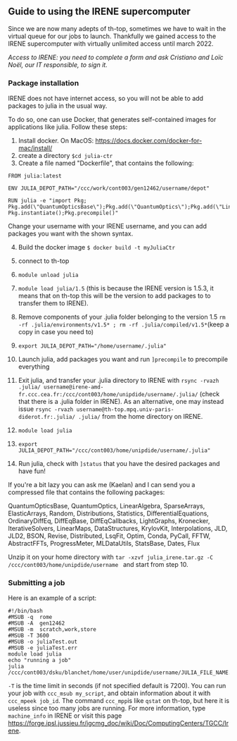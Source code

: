 ## Guide to using the IRENE supercomputer

Since we are now many adepts of th-top, sometimes we have to wait in the virtual queue for our jobs to launch. Thankfully we gained access to the IRENE supercomputer with virtually unlimited access until march 2022.

*Access to IRENE: you need to complete a form and ask Cristiano and Loïc Noël, our IT responsible, to sign it.*

### Package installation

IRENE does not have internet access, so you will not be able to add packages to julia in the usual way. 

To do so, one can use Docker, that generates self-contained images for applications like julia. Follow these steps:

1) Install docker. On MacOS: https://docs.docker.com/docker-for-mac/install/
2) create a directory `$cd julia-ctr`
3) Create a file named "Dockerfile", that contains the following:
```
FROM julia:latest

ENV JULIA_DEPOT_PATH="/ccc/work/cont003/gen12462/username/depot"

RUN julia -e "import Pkg; Pkg.add(\"QuantumOpticsBase\");Pkg.add(\"QuantumOptics\");Pkg.add(\"LinearAlgebra\");Pkg.add(\"SparseArrays\");Pkg.add(\"ElasticArrays\");Pkg.add(\"Random\");Pkg.add(\"Distributions\");Pkg.add(\"Statistics\");Pkg.add(\"DifferentialEquations\");Pkg.add(\"OrdinaryDiffEq\");Pkg.add(\"DiffEqBase\");Pkg.add(\"DiffEqCallbacks\");Pkg.add(\"LightGraphs\");Pkg.add(\"Kronecker\");Pkg.add(\"IterativeSolvers\");Pkg.add(\"LinearMaps\");Pkg.add(\"DataStructures\");Pkg.add(\"KrylovKit\");Pkg.add(\"Interpolations\");Pkg.add(\"JLD\");Pkg.add(\"JLD2\");Pkg.add(\"BSON\");Pkg.add(\"Revise\");Pkg.add(\"Distributed\");Pkg.add(\"LsqFit\");Pkg.add(\"Optim\");Pkg.add(\"Conda\");Pkg.add(\"PyCall\");Pkg.add(\"FFTW\");Pkg.add(\"AbstractFFTs\");Pkg.add(\"ProgressMeter\");Pkg.add(\"MLDataUtils\");Pkg.add(\"StatsBase\");Pkg.add(\"Dates\");Pkg.add(\"Flux\"); Pkg.instantiate();Pkg.precompile()"
```
Change your username with your IRENE username, and you can add packages you want with the shown syntax.

4) Build the docker image `$ docker build -t myJuliaCtr`  

1) connect to th-top
2) `module unload julia`
3) `module load julia/1.5` (this is because the IRENE version is 1.5.3, it means that on th-top this will be the version to add packages to to transfer them to IRENE).
4) Remove components of your .julia folder belonging to the version 1.5 `rm -rf .julia/environments/v1.5* ; rm -rf .julia/compiled/v1.5*`(keep a copy in case you need to)
5) `export JULIA_DEPOT_PATH="/home/username/.julia"`
6) Launch julia, add packages you want and run `]precompile` to precompile everything
8) Exit julia, and transfer your .julia directory to IRENE with `rsync -rvazh .julia/ username@irene-amd-fr.ccc.cea.fr:/ccc/cont003/home/unipdide/username/.julia/` (check that there is a .julia folder in IRENE). As an alternative, one may instead issue `rsync -rvazh username@th-top.mpq.univ-paris-diderot.fr:.julia/ .julia/` from the home directory on IRENE.
10) `module load julia`
11) `export JULIA_DEPOT_PATH="/ccc/cont003/home/unipdide/username/.julia"`
12) Run julia, check with `]status` that you have the desired packages and have fun!

If you're a bit lazy you can ask me (Kaelan) and I can send you a compressed file that contains the following packages:

QuantumOpticsBase, QuantumOptics, LinearAlgebra, SparseArrays, ElasticArrays, Random, Distributions, Statistics, DifferentialEquations, OrdinaryDiffEq, DiffEqBase, DiffEqCallbacks, LightGraphs, Kronecker, IterativeSolvers, LinearMaps, DataStructures, KrylovKit, Interpolations, JLD, JLD2, BSON, Revise, Distributed, LsqFit, Optim, Conda, PyCall, FFTW, AbstractFFTs, ProgressMeter, MLDataUtils, StatsBase, Dates, Flux

Unzip it on your home directory with `tar -xzvf julia_irene.tar.gz -C /ccc/cont003/home/unipdide/username ` and start from step 10.

### Submitting a job

Here is an example of a script:
```
#!/bin/bash
#MSUB -q  rome 
#MSUB -A  gen12462
#MSUB -m  scratch,work,store 
#MSUB -T 3600 
#MSUB -o juliaTest.out
#MSUB -e juliaTest.err 
module load julia
echo "running a job" 
julia /ccc/cont003/dsku/blanchet/home/user/unipdide/username/JULIA_FILE_NAME.jl
```

`-T` is the time limit in seconds (if not specified default is 7200). You can run your job with `ccc_msub my_script`, and obtain information about it with `ccc_mpeek job_id`. The command `ccc_mpp`is like `qstat` on th-top, but here it is useless since too many jobs are running. 
For more information, type `machine_info` in IRENE or visit this page https://forge.ipsl.jussieu.fr/igcmg_doc/wiki/Doc/ComputingCenters/TGCC/Irene.
